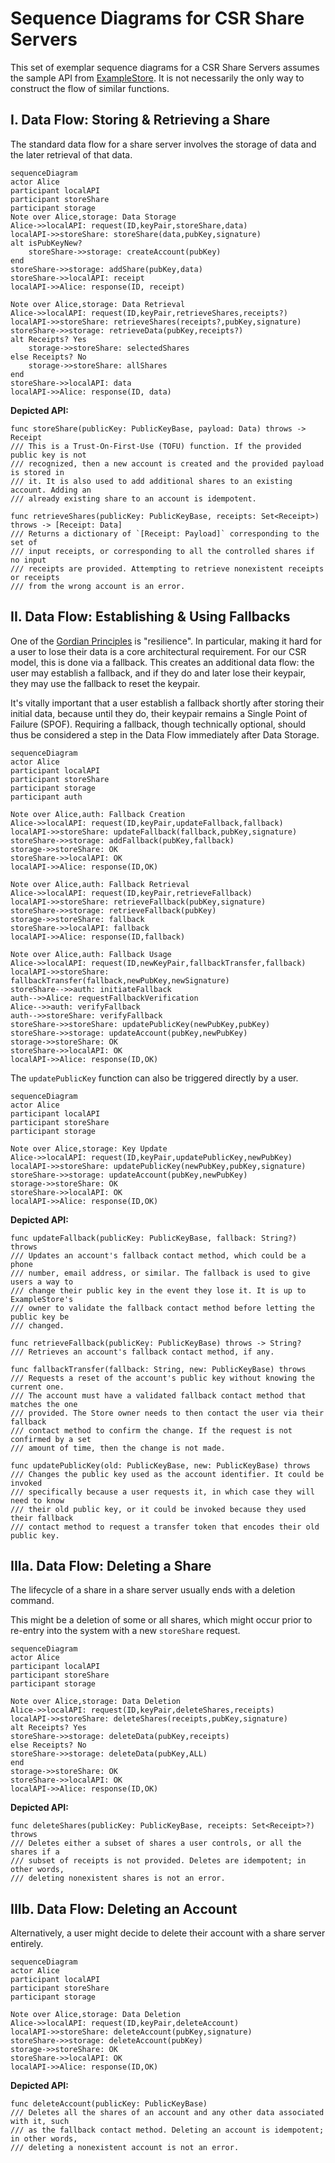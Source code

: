 # Sequence Diagrams for CSR Share Servers

This set of exemplar sequence diagrams for a CSR Share Servers assumes the sample API from [ExampleStore](https://github.com/BlockchainCommons/BCSwiftFoundation/blob/d355f0847d8bea9bac5fba8ddfdb8c29c281f9f7/Tests/BCFoundationTests/ExampleStore/ExampleStore.swift). It is not necessarily the only way to construct the flow of similar functions.

## I. Data Flow: Storing & Retrieving a Share

The standard data flow for a share server involves the storage of data and the later retrieval of that data.

```mermaid
sequenceDiagram
actor Alice
participant localAPI
participant storeShare
participant storage
Note over Alice,storage: Data Storage
Alice->>localAPI: request(ID,keyPair,storeShare,data)
localAPI->>storeShare: storeShare(data,pubKey,signature)
alt isPubKeyNew?
    storeShare->>storage: createAccount(pubKey)
end    
storeShare->>storage: addShare(pubKey,data)
storeShare->>localAPI: receipt
localAPI->>Alice: response(ID, receipt)

Note over Alice,storage: Data Retrieval
Alice->>localAPI: request(ID,keyPair,retrieveShares,receipts?)
localAPI->>storeShare: retrieveShares(receipts?,pubKey,signature)
storeShare->>storage: retrieveData(pubKey,receipts?)
alt Receipts? Yes
    storage->>storeShare: selectedShares
else Receipts? No
    storage->>storeShare: allShares
end    
storeShare->>localAPI: data
localAPI->>Alice: response(ID, data)
```

**Depicted API:**
```
func storeShare(publicKey: PublicKeyBase, payload: Data) throws -> Receipt
/// This is a Trust-On-First-Use (TOFU) function. If the provided public key is not
/// recognized, then a new account is created and the provided payload is stored in
/// it. It is also used to add additional shares to an existing account. Adding an
/// already existing share to an account is idempotent.

func retrieveShares(publicKey: PublicKeyBase, receipts: Set<Receipt>) throws -> [Receipt: Data]
/// Returns a dictionary of `[Receipt: Payload]` corresponding to the set of
/// input receipts, or corresponding to all the controlled shares if no input
/// receipts are provided. Attempting to retrieve nonexistent receipts or receipts
/// from the wrong account is an error.
```

## II. Data Flow: Establishing & Using Fallbacks

One of the [Gordian Principles](https://github.com/BlockchainCommons/Gordian#gordian-principles) is "resilience". In particular, making it hard for a user to lose their data is a core architectural requirement. For our CSR model, this is done via a fallback. This creates an additional data flow: the user may establish a fallback, and if they do and later lose their keypair, they may use the fallback to reset the keypair. 

It's vitally important that a user establish a fallback shortly after storing their initial data, because until they do, their keypair remains a Single Point of Failure (SPOF). Requiring a fallback, though technically optional, should thus be considered a step in the Data Flow immediately after Data Storage.

```mermaid
sequenceDiagram
actor Alice
participant localAPI
participant storeShare
participant storage
participant auth

Note over Alice,auth: Fallback Creation
Alice->>localAPI: request(ID,keyPair,updateFallback,fallback)
localAPI->>storeShare: updateFallback(fallback,pubKey,signature)
storeShare->>storage: addFallback(pubKey,fallback)
storage->>storeShare: OK
storeShare->>localAPI: OK
localAPI->>Alice: response(ID,OK)

Note over Alice,auth: Fallback Retrieval
Alice->>localAPI: request(ID,keyPair,retrieveFallback)
localAPI->>storeShare: retrieveFallback(pubKey,signature)
storeShare->>storage: retrieveFallback(pubKey)
storage->>storeShare: fallback
storeShare->>localAPI: fallback
localAPI->>Alice: response(ID,fallback)

Note over Alice,auth: Fallback Usage
Alice->>localAPI: request(ID,newKeyPair,fallbackTransfer,fallback)
localAPI->>storeShare: fallbackTransfer(fallback,newPubKey,newSignature)
storeShare-->>auth: initiateFallback
auth-->>Alice: requestFallbackVerification
Alice-->>auth: verifyFallback
auth-->>storeShare: verifyFallback
storeShare->>storeShare: updatePublicKey(newPubKey,pubKey)
storeShare->>storage: updateAccount(pubKey,newPubKey)
storage->>storeShare: OK
storeShare->>localAPI: OK
localAPI->>Alice: response(ID,OK)
```
The `updatePublicKey` function can also be triggered directly by a user.

```mermaid
sequenceDiagram
actor Alice
participant localAPI
participant storeShare
participant storage

Note over Alice,storage: Key Update
Alice->>localAPI: request(ID,keyPair,updatePublicKey,newPubKey)
localAPI->>storeShare: updatePublicKey(newPubKey,pubKey,signature)
storeShare->>storage: updateAccount(pubKey,newPubKey)
storage->>storeShare: OK
storeShare->>localAPI: OK
localAPI->>Alice: response(ID,OK)
```

**Depicted API:**
```
func updateFallback(publicKey: PublicKeyBase, fallback: String?) throws
/// Updates an account's fallback contact method, which could be a phone
/// number, email address, or similar. The fallback is used to give users a way to
/// change their public key in the event they lose it. It is up to ExampleStore's
/// owner to validate the fallback contact method before letting the public key be
/// changed.

func retrieveFallback(publicKey: PublicKeyBase) throws -> String?
/// Retrieves an account's fallback contact method, if any.

func fallbackTransfer(fallback: String, new: PublicKeyBase) throws
/// Requests a reset of the account's public key without knowing the current one.
/// The account must have a validated fallback contact method that matches the one
/// provided. The Store owner needs to then contact the user via their fallback
/// contact method to confirm the change. If the request is not confirmed by a set
/// amount of time, then the change is not made.

func updatePublicKey(old: PublicKeyBase, new: PublicKeyBase) throws
/// Changes the public key used as the account identifier. It could be invoked
/// specifically because a user requests it, in which case they will need to know
/// their old public key, or it could be invoked because they used their fallback
/// contact method to request a transfer token that encodes their old public key.
``` 

## IIIa. Data Flow: Deleting a Share

The lifecycle of a share in a share server usually ends with a deletion command.

This might be a deletion of some or all shares, which might occur prior to re-entry into the system with a new `storeShare` request.

```mermaid
sequenceDiagram
actor Alice
participant localAPI
participant storeShare
participant storage

Note over Alice,storage: Data Deletion
Alice->>localAPI: request(ID,keyPair,deleteShares,receipts)
localAPI->>storeShare: deleteShares(receipts,pubKey,signature)
alt Receipts? Yes
storeShare->>storage: deleteData(pubKey,receipts)
else Receipts? No
storeShare->>storage: deleteData(pubKey,ALL)
end    
storage->>storeShare: OK
storeShare->>localAPI: OK
localAPI->>Alice: response(ID,OK)
```

**Depicted API:**
```    
func deleteShares(publicKey: PublicKeyBase, receipts: Set<Receipt>?) throws
/// Deletes either a subset of shares a user controls, or all the shares if a
/// subset of receipts is not provided. Deletes are idempotent; in other words,
/// deleting nonexistent shares is not an error.
```

## IIIb. Data Flow: Deleting an Account

Alternatively, a user might decide to delete their account with a share server entirely.

```mermaid
sequenceDiagram
actor Alice
participant localAPI
participant storeShare
participant storage

Note over Alice,storage: Data Deletion
Alice->>localAPI: request(ID,keyPair,deleteAccount)
localAPI->>storeShare: deleteAccount(pubKey,signature)
storeShare->>storage: deleteAccount(pubKey)
storage->>storeShare: OK
storeShare->>localAPI: OK
localAPI->>Alice: response(ID,OK)
```

**Depicted API:**
```    
func deleteAccount(publicKey: PublicKeyBase)
/// Deletes all the shares of an account and any other data associated with it, such
/// as the fallback contact method. Deleting an account is idempotent; in other words,
/// deleting a nonexistent account is not an error.
```

